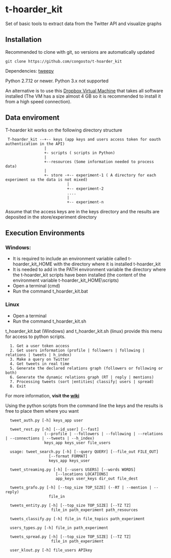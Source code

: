 # t-hoarder_kit
Set of basic tools to extract data from the Twitter API and visualize graphs


## Installation

Recommended to clone with git, so versions are automatically updated

    git clone https://github.com/congosto/t-hoarder_kit

Dependencies: [tweepy](https://github.com/tweepy/tweepy)

Python 2.7.12 or newer. Python 3.x not supported

An alternative is to use this [Dropbox Virtual Machine](https://www.dropbox.com/s/j0p26bmgmct3vll/como_instalar_VM_taller_datos_twitter.pdf?dl=0) that takes all software installed (The VM has a size almost 4 GB so it is recommended to install it from a high speed connection). 
## Data enviroment

T-hoarder kit works on the following directory structure

     T-hoarder_kit --+-- keys (app keys and users access token for oauth authentication in the API)
                     |
                     +- scripts ( scripts in Python)
                     |
                     +--resources (Some information needed to process data)
                     |
                     +- store -+-- experiment-1 ( A directory for each experiment so the data is not mixed)
                               |
                               +-- experiment-2
                               ....
                               |
                               +-- experiment-n

Assume that the access keys are in the keys directory and the results are deposited in the store/experiment directory

## Execution Environments

### Windows:

  - It is required to include an environment variable called t-hoarder_kit_HOME with the directory where it is installed t-hoarder_kit
  - It is needed to add in the PATH environment variable the directory where the t-hoarder_kit scripts have been installed (the content of the environment variable t-hoarder_kit_HOME\scripts)
  - Open a terminal (cmd)
  - Run the command t_hoarder_kit.bat

### Linux

  - Open a terminal
  - Run the command t_hoarder_kit.sh

t_hoarder_kit.bat (Windows) and t_hoarder_kit.sh (linux) provide this menu for access to python scripts. 


      1. Get a user token access
      2. Get users information (profile | followers | following | relations | tweets | h_index)
      3. Make a query on Twitter
      4. Get tweets in real time
      5. Generate the declared relations graph (followers or following or both)
      6. Generate the dynamic relations graph (RT | reply | mentions)
      7. Processing tweets (sort |entities| classify| users | spread)
      8. Exit

For more information, **visit the [wiki](https://github.com/congosto/t-hoarder_kit/wiki)**

Using the python scripts from the command line the keys and the results is free to place them where you want

      tweet_auth.py [-h] keys_app user

      tweet_rest.py [-h] [--id_user] [--fast]
                     (--profile | --followers | --following | --relations | --connections | --tweets | --h_index)
                     keys_app keys_user file_users

      usage: tweet_search.py [-h] [--query QUERY] [--file_out FILE_OUT]
                       [--format FORMAT]
                       keys_app keys_user

      tweet_streaming.py [-h] [--users USERS] [--words WORDS]
                          [--locations LOCATIONS]
                          app_keys user_keys dir_out file_dest

      tweets_grafo.py [-h] [--top_size TOP_SIZE] (--RT | --mention | --reply)
                       file_in

      tweets_entity.py [-h] [--top_size TOP_SIZE] [--TZ TZ]
                        file_in path_experiment path_resources

      tweets_classify.py [-h] file_in file_topics path_experiment

      users_types.py [-h] file_in path_experiment

      tweets_spread.py [-h] [--top_size TOP_SIZE] [--TZ TZ]
                        file_in path_experiment

      user_klout.py [-h] file_users APIkey





